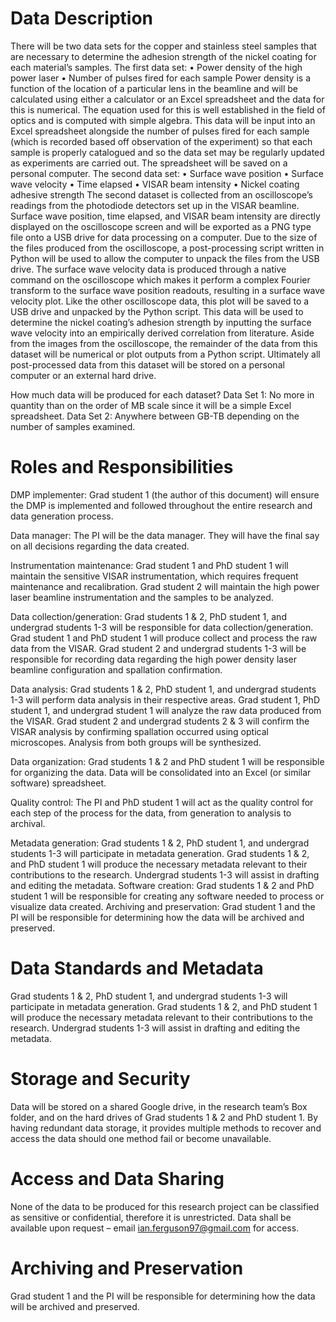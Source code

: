# Data Description
There will be two data sets for the copper and stainless steel samples that are necessary to determine the adhesion strength of the nickel coating for each material’s samples. 
The first data set:
•	Power density of the high power laser 
•	Number of pulses fired for each sample 
	Power density is a function of the location of a particular lens in the beamline and will be calculated using either a calculator or an Excel spreadsheet and the data for this is numerical. The equation used for this is well established in the field of optics and is computed with simple algebra.  This data will be input into an Excel spreadsheet alongside the number of pulses fired for each sample (which is recorded based off observation of the experiment) so that each sample is properly catalogued and so the data set may be regularly updated as experiments are carried out. The spreadsheet will be saved on a personal computer.
The second data set:
•	Surface wave position
•	Surface wave velocity
•	Time elapsed
•	VISAR beam intensity
•	Nickel coating adhesive strength
	The second dataset is collected from an oscilloscope’s readings from the photodiode detectors set up in the VISAR beamline. Surface wave position, time elapsed, and VISAR beam intensity are directly displayed on the oscilloscope screen and will be exported as a PNG type file onto a USB drive for data processing on a computer. Due to the size of the files produced from the oscilloscope, a post-processing script written in Python will be used to allow the computer to unpack the files from the USB drive. The surface wave velocity data is produced through a native command on the oscilloscope which makes it perform a complex Fourier transform to the surface wave position readouts, resulting in a surface wave velocity plot. Like the other oscilloscope data, this plot will be saved to a USB drive and unpacked by the Python script. This data will be used to determine the nickel coating’s adhesion strength by inputting the surface wave velocity into an empirically derived correlation from literature. Aside from the images from the oscilloscope, the remainder of the data from this dataset will be numerical or plot outputs from a Python script. Ultimately all post-processed data from this dataset will be stored on a personal computer or an external hard drive.
  
How much data will be produced for each dataset?
Data Set 1: No more in quantity than on the order of MB scale since it will be a simple Excel spreadsheet.
Data Set 2: Anywhere between GB-TB depending on the number of samples examined.

# Roles and Responsibilities
DMP implementer: Grad student 1 (the author of this document) will ensure the DMP is implemented and followed throughout the entire research and data generation process.

Data manager: The PI will be the data manager. They will have the final say on all decisions regarding the data created.

Instrumentation maintenance: Grad student 1 and PhD student 1 will maintain the sensitive VISAR instrumentation, which requires frequent maintenance and recalibration. Grad student 2 will maintain the high power laser beamline instrumentation and the samples to be analyzed.

Data collection/generation: Grad students 1 & 2, PhD student 1, and undergrad students 1-3 will be responsible for data collection/generation. Grad student 1 and PhD student 1 will produce collect and process the raw data from the VISAR. Grad student 2 and undergrad students 1-3 will be responsible for recording data regarding the high power density laser beamline configuration and spallation confirmation.

Data analysis: Grad students 1 & 2, PhD student 1, and undergrad students 1-3 will perform data analysis in their respective areas. Grad student 1, PhD student 1, and undergrad student 1 will analyze the raw data produced from the VISAR. Grad student 2 and undergrad students 2 & 3 will confirm the VISAR analysis by confirming spallation occurred using optical microscopes. Analysis from both groups will be synthesized.

Data organization: Grad students 1 & 2 and PhD student 1 will be responsible for organizing the data. Data will be consolidated into an Excel (or similar software) spreadsheet. 

Quality control: The PI and PhD student 1 will act as the quality control for each step of the process for the data, from generation to analysis to archival. 

Metadata generation: Grad students 1 & 2, PhD student 1, and undergrad students 1-3 will participate in metadata generation. Grad students 1 & 2, and PhD student 1 will produce the necessary metadata relevant to their contributions to the research. Undergrad students 1-3 will assist in drafting and editing the metadata.
Software creation: Grad students 1 & 2 and PhD student 1 will be responsible for creating any software needed to process or visualize data created. 
Archiving and preservation: Grad student 1 and the PI will be responsible for determining how the data will be archived and preserved.

# Data Standards and Metadata
Grad students 1 & 2, PhD student 1, and undergrad students 1-3 will participate in metadata generation. Grad students 1 & 2, and PhD student 1 will produce the necessary metadata relevant to their contributions to the research. Undergrad students 1-3 will assist in drafting and editing the metadata.
# Storage and Security
Data will be stored on a shared Google drive, in the research team’s Box folder, and on the hard drives of Grad students 1 & 2 and PhD student 1. By having redundant data storage, it provides multiple methods to recover and access the data should one method fail or become unavailable.
# Access and Data Sharing
None of the data to be produced for this research project can be classified as sensitive or confidential, therefore it is unrestricted. Data shall be available upon request – email ian.ferguson97@gmail.com for access.
# Archiving and Preservation
Grad student 1 and the PI will be responsible for determining how the data will be archived and preserved.
